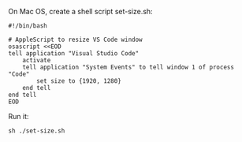
On Mac OS, create a shell script set-size.sh:

```
#!/bin/bash

# AppleScript to resize VS Code window
osascript <<EOD
tell application "Visual Studio Code"
    activate
    tell application "System Events" to tell window 1 of process "Code"
        set size to {1920, 1280}
    end tell
end tell
EOD
```

Run it:

```
sh ./set-size.sh
```